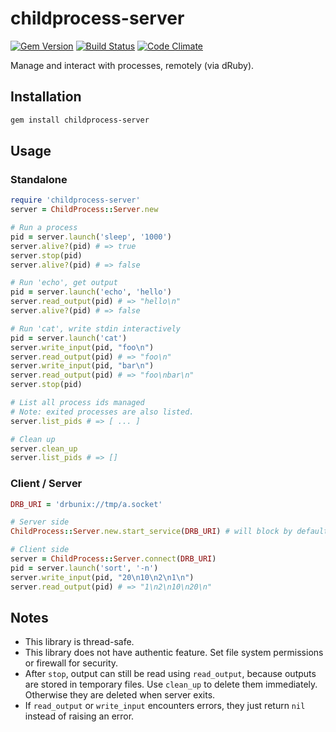 # childprocess-server

[![Gem Version](https://badge.fury.io/rb/childprocess-server.png)](http://badge.fury.io/rb/childprocess-server)
[![Build Status](https://travis-ci.org/quark-zju/childprocess-server.png?branch=master)](https://travis-ci.org/quark-zju/childprocess-server)
[![Code Climate](https://codeclimate.com/github/quark-zju/childprocess-server.png)](https://codeclimate.com/github/quark-zju/childprocess-server)

Manage and interact with processes, remotely (via dRuby).

## Installation

```bash
gem install childprocess-server
```

## Usage

### Standalone

```ruby
require 'childprocess-server'
server = ChildProcess::Server.new

# Run a process
pid = server.launch('sleep', '1000')
server.alive?(pid) # => true
server.stop(pid)
server.alive?(pid) # => false

# Run 'echo', get output
pid = server.launch('echo', 'hello')
server.read_output(pid) # => "hello\n"
server.alive?(pid) # => false

# Run 'cat', write stdin interactively
pid = server.launch('cat')
server.write_input(pid, "foo\n")
server.read_output(pid) # => "foo\n"
server.write_input(pid, "bar\n")
server.read_output(pid) # => "foo\nbar\n"
server.stop(pid)

# List all process ids managed
# Note: exited processes are also listed.
server.list_pids # => [ ... ]

# Clean up
server.clean_up
server.list_pids # => []
```

### Client / Server

```ruby
DRB_URI = 'drbunix://tmp/a.socket'

# Server side
ChildProcess::Server.new.start_service(DRB_URI) # will block by default

# Client side
server = ChildProcess::Server.connect(DRB_URI)
pid = server.launch('sort', '-n')
server.write_input(pid, "20\n10\n2\n1\n")
server.read_output(pid) # => "1\n2\n10\n20\n"
```

## Notes

* This library is thread-safe.
* This library does not have authentic feature.
  Set file system permissions or firewall for security.
* After `stop`, output can still be read using `read_output`,
  because outputs are stored in temporary files.
  Use `clean_up` to delete them immediately.
  Otherwise they are deleted when server exits.
* If `read_output` or `write_input` encounters errors,
  they just return `nil` instead of raising an error.
